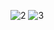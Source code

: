 ![2](https://github.com/JefHuiza/Fundamentos-de-Dise-o/assets/151795724/8bbe39c7-6a1f-44ca-883a-cfe035510a99)
![3](https://github.com/JefHuiza/Fundamentos-de-Dise-o/assets/151795724/ae39af4d-d88a-4376-8510-1b9a40845cfb)
